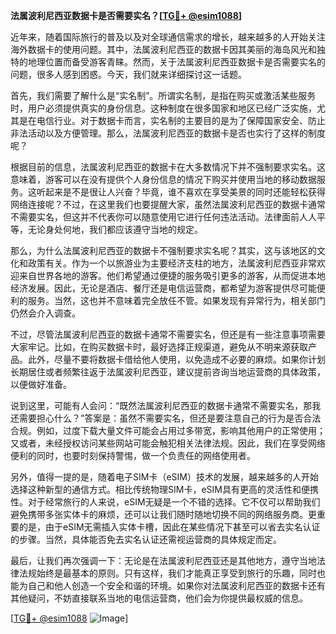 **法属波利尼西亚数据卡是否需要实名？[[TG💪+ @esim1088](https://t.me/s/esim1088)]**

近年来，随着国际旅行的普及以及对全球通信需求的增长，越来越多的人开始关注海外数据卡的使用问题。其中，法属波利尼西亚的数据卡因其美丽的海岛风光和独特的地理位置而备受游客青睐。然而，关于法属波利尼西亚数据卡是否需要实名的问题，很多人感到困惑。今天，我们就来详细探讨这一话题。

首先，我们需要了解什么是“实名制”。所谓实名制，是指在购买或激活某些服务时，用户必须提供真实的身份信息。这种制度在很多国家和地区已经广泛实施，尤其是在电信行业。对于数据卡而言，实名制的主要目的是为了保障国家安全、防止非法活动以及方便管理。那么，法属波利尼西亚的数据卡是否也实行了这样的制度呢？

根据目前的信息，法属波利尼西亚的数据卡在大多数情况下并不强制要求实名。这意味着，游客可以在没有提供个人身份信息的情况下购买并使用当地的移动数据服务。这听起来是不是很让人兴奋？毕竟，谁不喜欢在享受美景的同时还能轻松获得网络连接呢？不过，在这里我们也要提醒大家，虽然法属波利尼西亚的数据卡通常不需要实名，但这并不代表你可以随意使用它进行任何违法活动。法律面前人人平等，无论身处何地，我们都应该遵守当地的规定。

那么，为什么法属波利尼西亚的数据卡不强制要求实名呢？其实，这与该地区的文化和政策有关。作为一个以旅游业为主要经济支柱的地方，法属波利尼西亚非常欢迎来自世界各地的游客。他们希望通过便捷的服务吸引更多的游客，从而促进本地经济发展。因此，无论是酒店、餐厅还是电信运营商，都希望为游客提供尽可能便利的服务。当然，这也并不意味着完全放任不管。如果发现有异常行为，相关部门仍然会介入调查。

不过，尽管法属波利尼西亚的数据卡通常不需要实名，但还是有一些注意事项需要大家牢记。比如，在购买数据卡时，最好选择正规渠道，避免从不明来源获取产品。此外，尽量不要将数据卡借给他人使用，以免造成不必要的麻烦。如果你计划长期居住或者频繁往返于法属波利尼西亚，建议提前咨询当地运营商的具体政策，以便做好准备。

说到这里，可能有人会问：“既然法属波利尼西亚的数据卡通常不需要实名，那我还需要担心什么？”答案是：虽然不需要实名，但还是要注意自己的行为是否合法合规。例如，过度下载大量文件可能会占用过多带宽，影响其他用户的正常使用；又或者，未经授权访问某些网站可能会触犯相关法律法规。因此，我们在享受网络便利的同时，也要时刻保持警惕，做一个负责任的网络使用者。

另外，值得一提的是，随着电子SIM卡（eSIM）技术的发展，越来越多的人开始选择这种新型的通信方式。相比传统物理SIM卡，eSIM具有更高的灵活性和便携性。对于经常旅行的人来说，eSIM无疑是一个不错的选择。它不仅可以帮助我们避免携带多张实体卡的麻烦，还可以让我们随时随地切换不同的网络服务商。更重要的是，由于eSIM无需插入实体卡槽，因此在某些情况下甚至可以省去实名认证的步骤。当然，具体能否免去实名认证还需视运营商的具体规定而定。

最后，让我们再次强调一下：无论是在法属波利尼西亚还是其他地方，遵守当地法律法规始终是最基本的原则。只有这样，我们才能真正享受到旅行的乐趣，同时也能为自己和他人创造一个安全和谐的环境。如果你对法属波利尼西亚的数据卡还有其他疑问，不妨直接联系当地的电信运营商，他们会为你提供最权威的信息。

[[TG💪+ @esim1088](https://t.me/s/esim1088) ![Image](https://i.postimg.cc/4NQfJmqS/Snipaste-2025-05-13-00-14-12.png)]